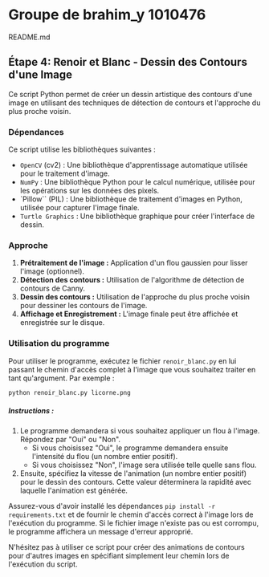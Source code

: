 # Groupe de brahim_y 1010476

README.md

## Étape 4: Renoir et Blanc - Dessin des Contours d'une Image

Ce script Python permet de créer un dessin artistique des contours d'une image en utilisant des techniques de détection de contours et l'approche du plus proche voisin.

### Dépendances

Ce script utilise les bibliothèques suivantes :

- `OpenCV` (cv2) : Une bibliothèque d'apprentissage automatique utilisée pour le traitement d'image.
- `NumPy` : Une bibliothèque Python pour le calcul numérique, utilisée pour les opérations sur les données des pixels.
- `Pillow`` (PIL) : Une bibliothèque de traitement d'images en Python, utilisée pour capturer l'image finale.
- `Turtle Graphics` : Une bibliothèque graphique pour créer l'interface de dessin.

### Approche

1. **Prétraitement de l'image :** Application d'un flou gaussien pour lisser l'image (optionnel).
2. **Détection des contours :** Utilisation de l'algorithme de détection de contours de Canny.
3. **Dessin des contours :** Utilisation de l'approche du plus proche voisin pour dessiner les contours de l'image.
4. **Affichage et Enregistrement :** L'image finale peut être affichée et enregistrée sur le disque.

### Utilisation du programme

Pour utiliser le programme, exécutez le fichier `renoir_blanc.py` en lui passant le chemin d'accès complet à l'image que vous souhaitez traiter en tant qu'argument. Par exemple :

```bash
python renoir_blanc.py licorne.png
```

##### Instructions :

1. Le programme demandera si vous souhaitez appliquer un flou à l'image. Répondez par "Oui" ou "Non".
   - Si vous choisissez "Oui", le programme demandera ensuite l'intensité du flou (un nombre entier positif).
   - Si vous choisissez "Non", l'image sera utilisée telle quelle sans flou.
2. Ensuite, spécifiez la vitesse de l'animation (un nombre entier positif) pour le dessin des contours. Cette valeur déterminera la rapidité avec laquelle l'animation est générée.

Assurez-vous d'avoir installé les dépendances `pip install -r requirements.txt` et de fournir le chemin d'accès correct à l'image lors de l'exécution du programme. Si le fichier image n'existe pas ou est corrompu, le programme affichera un message d'erreur approprié.

N'hésitez pas à utiliser ce script pour créer des animations de contours pour d'autres images en spécifiant simplement leur chemin lors de l'exécution du script.
